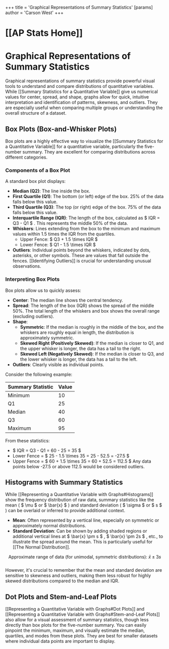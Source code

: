+++
 title = 'Graphical Representations of Summary Statistics'
[params]
	author = 'Carson West'
+++
# [[AP Stats Home]]
# Graphical Representations of Summary Statistics

Graphical representations of summary statistics provide powerful visual tools to understand and compare distributions of quantitative variables. While [[Summary Statistics for a Quantitative Variable]] give us numerical values for center, spread, and shape, graphs allow for quick, intuitive interpretation and identification of patterns, skewness, and outliers. They are especially useful when comparing multiple groups or understanding the overall structure of a dataset.

## Box Plots (Box-and-Whisker Plots)

Box plots are a highly effective way to visualize the [[Summary Statistics for a Quantitative Variable]] for a quantitative variable, particularly the five-number summary. They are excellent for comparing distributions across different categories.

### Components of a Box Plot

A standard box plot displays:
*   **Median (Q2)**: The line inside the box.
*   **First Quartile (Q1)**: The bottom (or left) edge of the box. 25% of the data falls below this value.
*   **Third Quartile (Q3)**: The top (or right) edge of the box. 75% of the data falls below this value.
*   **Interquartile Range (IQR)**: The length of the box, calculated as  $ IQR = Q3 - Q1 $ . This represents the middle 50% of the data.
*   **Whiskers**: Lines extending from the box to the minimum and maximum values within 1.5 times the IQR from the quartiles.
    *   Upper Fence:  $ Q3 + 1.5 \times IQR $ 
    *   Lower Fence:  $ Q1 - 1.5 \times IQR $ 
*   **Outliers**: Individual points beyond the whiskers, indicated by dots, asterisks, or other symbols. These are values that fall outside the fences. [[Identifying Outliers]] is crucial for understanding unusual observations.

### Interpreting Box Plots

Box plots allow us to quickly assess:
*   **Center**: The median line shows the central tendency.
*   **Spread**: The length of the box (IQR) shows the spread of the middle 50%. The total length of the whiskers and box shows the overall range (excluding outliers).
*   **Shape**:
    *   **Symmetric**: If the median is roughly in the middle of the box, and the whiskers are roughly equal in length, the distribution is approximately symmetric.
    *   **Skewed Right (Positively Skewed)**: If the median is closer to Q1, and the upper whisker is longer, the data has a tail to the right.
    *   **Skewed Left (Negatively Skewed)**: If the median is closer to Q3, and the lower whisker is longer, the data has a tail to the left.
*   **Outliers**: Clearly visible as individual points.

Consider the following example:

| Summary Statistic | Value |
| :---------------- | :---- |
| Minimum           | 10    |
| Q1                | 25    |
| Median            | 40    |
| Q3                | 60    |
| Maximum           | 95    |

From these statistics:
*    $ IQR = Q3 - Q1 = 60 - 25 = 35 $ 
*   Lower Fence =  $ 25 - 1.5 \times 35 = 25 - 52.5 = -27.5 $ 
*   Upper Fence =  $ 60 + 1.5 \times 35 = 60 + 52.5 = 112.5 $ 
Any data points below -27.5 or above 112.5 would be considered outliers.

## Histograms with Summary Statistics

While [[Representing a Quantitative Variable with Graphs#Histograms]] show the frequency distribution of raw data, summary statistics like the mean ( $ \mu $  or  $ \bar{x} $ ) and standard deviation ( $ \sigma $  or  $ s $ ) can be overlaid or inferred to provide additional context.

*   **Mean**: Often represented by a vertical line, especially on symmetric or approximately normal distributions.
*   **Standard Deviation**: Can be shown by adding shaded regions or additional vertical lines at  $ \bar{x} \pm s $ ,  $ \bar{x} \pm 2s $ , etc., to illustrate the spread around the mean. This is particularly useful for [[The Normal Distribution]].

 $$  \text{Approximate range of data (for unimodal, symmetric distributions): } \bar{x} \pm 3s
 $$  
However, it's crucial to remember that the mean and standard deviation are sensitive to skewness and outliers, making them less robust for highly skewed distributions compared to the median and IQR.

## Dot Plots and Stem-and-Leaf Plots

[[Representing a Quantitative Variable with Graphs#Dot Plots]] and [[Representing a Quantitative Variable with Graphs#Stem-and-Leaf Plots]] also allow for a visual assessment of summary statistics, though less directly than box plots for the five-number summary. You can easily pinpoint the minimum, maximum, and visually estimate the median, quartiles, and modes from these plots. They are best for smaller datasets where individual data points are important to display.